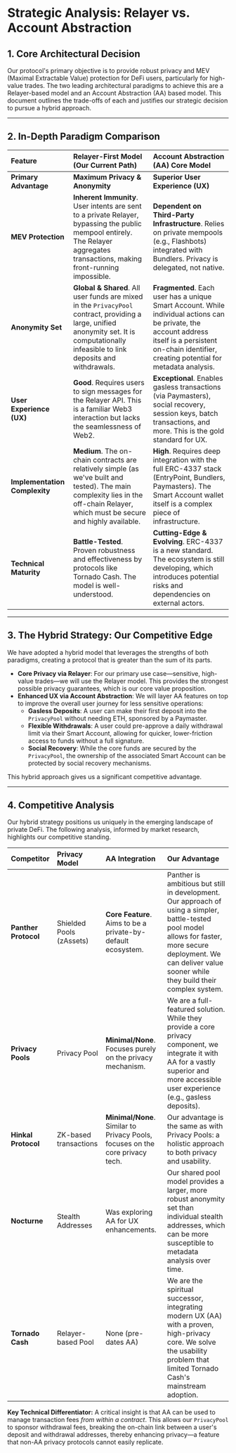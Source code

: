 # Strategic Analysis: Relayer vs. Account Abstraction

## 1. Core Architectural Decision

Our protocol's primary objective is to provide robust privacy and MEV (Maximal Extractable Value) protection for DeFi users, particularly for high-value trades. The two leading architectural paradigms to achieve this are a Relayer-based model and an Account Abstraction (AA) based model. This document outlines the trade-offs of each and justifies our strategic decision to pursue a hybrid approach.

---

## 2. In-Depth Paradigm Comparison

| Feature                 | Relayer-First Model (Our Current Path)                               | Account Abstraction (AA) Core Model                                  |
| :---------------------- | :------------------------------------------------------------------- | :------------------------------------------------------------------- |
| **Primary Advantage**   | **Maximum Privacy & Anonymity**                                      | **Superior User Experience (UX)**                                    |
| **MEV Protection**      | **Inherent Immunity**. User intents are sent to a private Relayer, bypassing the public mempool entirely. The Relayer aggregates transactions, making front-running impossible. | **Dependent on Third-Party Infrastructure**. Relies on private mempools (e.g., Flashbots) integrated with Bundlers. Privacy is delegated, not native. |
| **Anonymity Set**       | **Global & Shared**. All user funds are mixed in the `PrivacyPool` contract, providing a large, unified anonymity set. It is computationally infeasible to link deposits and withdrawals. | **Fragmented**. Each user has a unique Smart Account. While individual actions can be private, the account address itself is a persistent on-chain identifier, creating potential for metadata analysis. |
| **User Experience (UX)**| **Good**. Requires users to sign messages for the Relayer API. This is a familiar Web3 interaction but lacks the seamlessness of Web2. | **Exceptional**. Enables gasless transactions (via Paymasters), social recovery, session keys, batch transactions, and more. This is the gold standard for UX. |
| **Implementation Complexity** | **Medium**. The on-chain contracts are relatively simple (as we've built and tested). The main complexity lies in the off-chain Relayer, which must be secure and highly available. | **High**. Requires deep integration with the full ERC-4337 stack (EntryPoint, Bundlers, Paymasters). The Smart Account wallet itself is a complex piece of infrastructure. |
| **Technical Maturity**  | **Battle-Tested**. Proven robustness and effectiveness by protocols like Tornado Cash. The model is well-understood. | **Cutting-Edge & Evolving**. ERC-4337 is a new standard. The ecosystem is still developing, which introduces potential risks and dependencies on external actors. |

---

## 3. The Hybrid Strategy: Our Competitive Edge

We have adopted a hybrid model that leverages the strengths of both paradigms, creating a protocol that is greater than the sum of its parts.

*   **Core Privacy via Relayer**: For our primary use case—sensitive, high-value trades—we will use the Relayer model. This provides the strongest possible privacy guarantees, which is our core value proposition.
*   **Enhanced UX via Account Abstraction**: We will layer AA features on top to improve the overall user journey for less sensitive operations:
    *   **Gasless Deposits**: A user can make their first deposit into the `PrivacyPool` without needing ETH, sponsored by a Paymaster.
    *   **Flexible Withdrawals**: A user could pre-approve a daily withdrawal limit via their Smart Account, allowing for quicker, lower-friction access to funds without a full signature.
    *   **Social Recovery**: While the core funds are secured by the `PrivacyPool`, the ownership of the associated Smart Account can be protected by social recovery mechanisms.

This hybrid approach gives us a significant competitive advantage.

---

## 4. Competitive Analysis

Our hybrid strategy positions us uniquely in the emerging landscape of private DeFi. The following analysis, informed by market research, highlights our competitive standing.

| Competitor          | Privacy Model         | AA Integration                                       | Our Advantage                                                                                                                            |
| :------------------ | :-------------------- | :--------------------------------------------------- | :--------------------------------------------------------------------------------------------------------------------------------------- |
| **Panther Protocol**| Shielded Pools (zAssets) | **Core Feature**. Aims to be a private-by-default ecosystem. | Panther is ambitious but still in development. Our approach of using a simpler, battle-tested pool model allows for faster, more secure deployment. We can deliver value sooner while they build their complex system. |
| **Privacy Pools**   | Privacy Pool          | **Minimal/None**. Focuses purely on the privacy mechanism. | We are a full-featured solution. While they provide a core privacy component, we integrate it with AA for a vastly superior and more accessible user experience (e.g., gasless deposits). |
| **Hinkal Protocol** | ZK-based transactions | **Minimal/None**. Similar to Privacy Pools, focuses on the core privacy tech. | Our advantage is the same as with Privacy Pools: a holistic approach to both privacy and usability.                                        |
| **Nocturne**        | Stealth Addresses     | Was exploring AA for UX enhancements.                | Our shared pool model provides a larger, more robust anonymity set than individual stealth addresses, which can be more susceptible to metadata analysis over time. |
| **Tornado Cash**    | Relayer-based Pool    | None (pre-dates AA)                                  | We are the spiritual successor, integrating modern UX (AA) with a proven, high-privacy core. We solve the usability problem that limited Tornado Cash's mainstream adoption. |

**Key Technical Differentiator:** A critical insight is that AA can be used to manage transaction fees *from within a contract*. This allows our `PrivacyPool` to sponsor withdrawal fees, breaking the on-chain link between a user's deposit and withdrawal addresses, thereby enhancing privacy—a feature that non-AA privacy protocols cannot easily replicate.